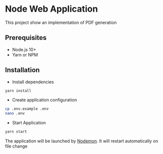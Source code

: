 # Node Web Application

This project show an implementation of PDF generation

## Prerequisites
- Node.js 10+
- Yarn or NPM

## Installation
- Install dependencies
```bash
yarn install
```

- Create application configuration
```bash
cp .env.example .env
nano .env
```

- Start Application
```bash
yarn start
```
The application will be launched by [Nodemon](https://nodemon.com). It will restart automatically on file change
